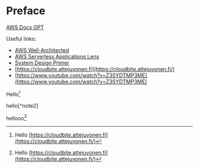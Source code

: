 # Preface

[AWS Docs GPT](https://docsgpt.antimetal.com)

Useful links:

* [AWS Well-Architected](https://aws.amazon.com/architecture/well-architected/)
* [AWS Serverless Applications Lens](https://docs.aws.amazon.com/wellarchitected/latest/serverless-applications-lens/welcome.html)
* [System Design Primer](https://github.com/donnemartin/system-design-primer)
* [https://cloudbite.attejuvonen.fi](https://cloudbite.attejuvonen.fi/)
* [https://www.youtube.com/watch?v=Z3SYDTMP3ME](https://www.youtube.com/watch?v=Z3SYDTMP3ME)

Hello[^note]

hello[^note2]

hellooo[^note]

[^note]: Hello [https://cloudbite.attejuvonen.fi](https://cloudbite.attejuvonen.fi/)

[^note1]: Hellow [https://cloudbite.attejuvonen.fi](https://cloudbite.attejuvonen.fi/)
